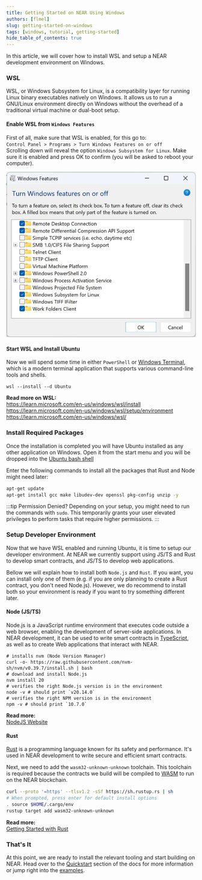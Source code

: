 ```yaml
---
title: Getting Started on NEAR Using Windows
authors: [flmel]
slug: getting-started-on-windows
tags: [windows, tutorial, getting-started]
hide_table_of_contents: true
---
```

In this article, we will cover how to install WSL and setup a NEAR development environment on Windows.

<!-- truncate -->

### WSL

WSL, or Windows Subsystem for Linux, is a compatibility layer for running Linux binary executables natively on Windows. It allows us to run a GNU/Linux environment directly on Windows without the overhead of a traditional virtual machine or dual-boot setup.

#### Enable WSL from `Windows Features`
First of all, make sure that WSL is enabled, for this go to:  
`Control Panel > Programs > Turn Windows Features on or off`  
Scrolling down will reveal the option `Windows Subsystem for Linux`. Make sure it is enabled and press OK to confirm (you will be asked to reboot your computer).

![Windows Features WSL Enabled](../website/static/docs/blog/windows-features-wsl-enabled.jpg)

#### Start WSL and Install Ubuntu

Now we will spend some time in either `PowerShell` or [Windows Terminal](https://aka.ms/terminal), which is a modern terminal application that supports various command-line tools and shells.

```
wsl --install --d Ubuntu
```

**Read more on WSL:**  
https://learn.microsoft.com/en-us/windows/wsl/install  
https://learn.microsoft.com/en-us/windows/wsl/setup/environment  
https://learn.microsoft.com/en-us/windows/wsl/

### Install Required Packages
Once the installation is completed you will have Ubuntu installed as any other application on Windows. Open it from the start menu and you will be dropped into the [Ubuntu bash shell](https://ubuntu.com/tutorials/command-line-for-beginners#1-overview)

Enter the following commands to install all the packages that Rust and Node might need later:

```bash
apt-get update
apt-get install gcc make libudev-dev openssl pkg-config unzip -y
```

:::tip Permission Denied?
Depending on your setup, you might need to run the commands with `sudo`. This temporarily grants your user elevated privileges to perform tasks that require higher permissions.
:::

### Setup Developer Environment

Now that we have WSL enabled and running Ubuntu, it is time to setup our developer environment. At NEAR we currently support using JS/TS and Rust to develop smart contracts, and JS/TS to develop web applications.

Bellow we will explain how to install both `Node.js` and `Rust`. If you want, you can install only one of them (e.g. if you are only planning to create a Rust contract, you don't need Node.js). However, we do recommend to install both so your environment is ready if you want to try something different later. 

#### Node (JS/TS)

Node.js is a JavaScript runtime environment that executes code outside a web browser, enabling the development of server-side applications. In NEAR development, it can be used to write smart contracts in [TypeScript](https://www.typescriptlang.org/), as well as to create Web applications that interact with NEAR.

```
# installs nvm (Node Version Manager)
curl -o- https://raw.githubusercontent.com/nvm-sh/nvm/v0.39.7/install.sh | bash
# download and install Node.js
nvm install 20
# verifies the right Node.js version is in the environment
node -v # should print `v20.14.0`
# verifies the right NPM version is in the environment
npm -v # should print `10.7.0`
```

**Read more:**  
[NodeJS Website](https://nodejs.org/)

#### Rust

[Rust](https://www.rust-lang.org/) is a programming language known for its safety and performance. It's used in NEAR development to write secure and efficient smart contracts.

Next, we need to add the `wasm32-unknown-unknown` toolchain. This toolchain is required because the contracts we build will be compiled to [WASM](https://webassembly.org/) to run on the NEAR blockchain.

```bash
curl --proto '=https' --tlsv1.2 -sSf https://sh.rustup.rs | sh
# When prompted, press enter for default install options
. source $HOME/.cargo/env
rustup target add wasm32-unknown-unknown
```

**Read more:**  
[Getting Started with Rust](https://www.rust-lang.org/learn/get-started)

### That's It

At this point, we are ready to install the relevant tooling and start building on NEAR. Head over to the [Quickstart](http://docs.near.org/build/smart-contracts/quickstart) section of the docs for more information or jump right into the [examples](https://github.com/near-examples).
